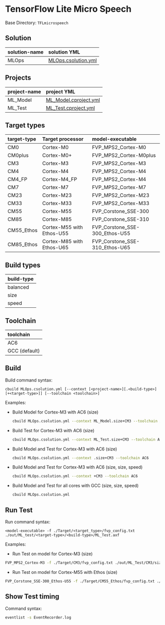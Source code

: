 # TensorFlow Lite Micro Speech

Base Directory: `TFLmicrospeech`

## Solution

| solution-name | solution YML                                           |
|:--------------|:-------------------------------------------------------|
| MLOps         | [MLOps.csolution.yml](MLOps.csolution.yml)             |

## Projects

| project-name  | project YML                                            |
|:--------------|:-------------------------------------------------------|
| ML_Model      | [ML_Model.cproject.yml](Model/ML_Model.cproject.yml)   |
| ML_Test       | [ML_Test.cproject.yml](Test/ML_Test.cproject.yml)      |

## Target types

| target-type | Target processor          | model-executable               |
|:------------|:--------------------------|:-------------------------------|
| CM0         | Cortex-M0                 | FVP_MPS2_Cortex-M0             |
| CM0plus     | Cortex-M0+                | FVP_MPS2_Cortex-M0plus         |
| CM3         | Cortex-M3                 | FVP_MPS2_Cortex-M3             |
| CM4         | Cortex-M4                 | FVP_MPS2_Cortex-M4             |
| CM4_FP      | Cortex-M4_FP              | FVP_MPS2_Cortex-M4             |
| CM7         | Cortex-M7                 | FVP_MPS2_Cortex-M7             |
| CM23        | Cortex-M23                | FVP_MPS2_Cortex-M23            |
| CM33        | Cortex-M33                | FVP_MPS2_Cortex-M33            |
| CM55        | Cortex-M55                | FVP_Corstone_SSE-300           |
| CM85        | Cortex-M85                | FVP_Corstone_SSE-310           |
| CM55_Ethos  | Cortex-M55 with Ethos-U55 | FVP_Corstone_SSE-300_Ethos-U55 |
| CM85_Ethos  | Cortex-M85 with Ethos-U65 | FVP_Corstone_SSE-310_Ethos-U65 |

## Build types

| build-type  |
|:------------|
| balanced    |
| size        |
| speed       |

## Toolchain

| toolchain     |
|:--------------|
| AC6           |
| GCC (default) |

## Build

Build command syntax:

`cbuild MLOps.csolution.yml [--context [<project-name>][.<build-type>][+<target-type>]] [--toolchain <toolchain>]`

Examples:

- Build Model for Cortex-M3 with AC6 (size)
  ```sh
  cbuild MLOps.csolution.yml --context ML_Model.size+CM3 --toolchain AC6
  ```
- Build Test for Cortex-M3 with AC6 (size)
  ```sh
  cbuild MLOps.csolution.yml --context ML_Test.size+CM3 --toolchain AC6
  ```
- Build Model and Test for Cortex-M3 with AC6 (size)
  ```sh
  cbuild MLOps.csolution.yml --context .size+CM3 --toolchain AC6
  ```
- Build Model and Test for Cortex-M3 with AC6 (size, size, speed)
  ```sh
  cbuild MLOps.csolution.yml --context +CM3 --toolchain AC6
  ```
- Build Model and Test for all cores with GCC (size, size, speed)
  ```sh
  cbuild MLOps.csolution.yml
  ```

## Run Test

Run command syntax:

`<model-executable> -f ./Target/<target_type>/fvp_config.txt ./out/ML_test/<target-type>/<build-type>/ML_Test.axf`

Examples:

- Run Test on model for Cortex-M3 (size)
```sh
FVP_MPS2_Cortex-M3 -f ./Target/CM3/fvp_config.txt ./out/ML_Test/CM3/size/ML_Test.axf
```
- Run Test on model for Cortex-M55 with Ethos (size)
```sh
FVP_Corstone_SSE-300_Ethos-U55 -f ./Target/CM55_Ethos/fvp_config.txt ./out/ML_Test/CM55_Ethos/size/ML_Test.axf
```

## Show Test timing

Command syntax:

```sh
eventlist -s EventRecorder.log
```
